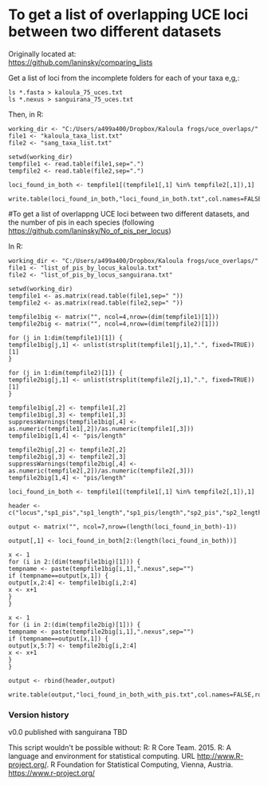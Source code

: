 # To get a list of overlapping UCE loci between two different datasets
Originally located at:  
https://github.com/laninsky/comparing_lists

Get a list of loci from the incomplete folders for each of your taxa e,g,:

```
ls *.fasta > kaloula_75_uces.txt
ls *.nexus > sanguirana_75_uces.txt
```

Then, in R:

```
working_dir <- "C:/Users/a499a400/Dropbox/Kaloula frogs/uce_overlaps/"
file1 <- "kaloula_taxa_list.txt"
file2 <- "sang_taxa_list.txt"

setwd(working_dir)
tempfile1 <- read.table(file1,sep=".")
tempfile2 <- read.table(file2,sep=".")

loci_found_in_both <- tempfile1[(tempfile1[,1] %in% tempfile2[,1]),1]

write.table(loci_found_in_both,"loci_found_in_both.txt",col.names=FALSE,row.names=FALSE,quote=FALSE)
```

#To get a list of overlappng UCE loci between two different datasets, and the number of pis in each species (following https://github.com/laninsky/No_of_pis_per_locus)

In R:
```
working_dir <- "C:/Users/a499a400/Dropbox/Kaloula frogs/uce_overlaps/"
file1 <- "list_of_pis_by_locus_kaloula.txt"
file2 <- "list_of_pis_by_locus_sanguirana.txt"

setwd(working_dir)
tempfile1 <- as.matrix(read.table(file1,sep=" "))
tempfile2 <- as.matrix(read.table(file2,sep=" "))

tempfile1big <- matrix("", ncol=4,nrow=(dim(tempfile1)[1]))
tempfile2big <- matrix("", ncol=4,nrow=(dim(tempfile2)[1]))

for (j in 1:dim(tempfile1)[1]) {
tempfile1big[j,1] <- unlist(strsplit(tempfile1[j,1],".", fixed=TRUE))[1]
}

for (j in 1:dim(tempfile2)[1]) {
tempfile2big[j,1] <- unlist(strsplit(tempfile2[j,1],".", fixed=TRUE))[1]
}

tempfile1big[,2] <- tempfile1[,2]
tempfile1big[,3] <- tempfile1[,3]
suppressWarnings(tempfile1big[,4] <- as.numeric(tempfile1[,2])/as.numeric(tempfile1[,3]))
tempfile1big[1,4] <- "pis/length"

tempfile2big[,2] <- tempfile2[,2]
tempfile2big[,3] <- tempfile2[,3]
suppressWarnings(tempfile2big[,4] <- as.numeric(tempfile2[,2])/as.numeric(tempfile2[,3]))
tempfile2big[1,4] <- "pis/length"

loci_found_in_both <- tempfile1[(tempfile1[,1] %in% tempfile2[,1]),1]

header <- c("locus","sp1_pis","sp1_length","sp1_pis/length","sp2_pis","sp2_length","sp2_pis/length")

output <- matrix("", ncol=7,nrow=(length(loci_found_in_both)-1))

output[,1] <- loci_found_in_both[2:(length(loci_found_in_both))]

x <- 1
for (i in 2:(dim(tempfile1big)[1])) {
tempname <- paste(tempfile1big[i,1],".nexus",sep="")
if (tempname==output[x,1]) {
output[x,2:4] <- tempfile1big[i,2:4]
x <- x+1
}
}

x <- 1
for (i in 2:(dim(tempfile2big)[1])) {
tempname <- paste(tempfile2big[i,1],".nexus",sep="")
if (tempname==output[x,1]) {
output[x,5:7] <- tempfile2big[i,2:4]
x <- x+1
}
}

output <- rbind(header,output)

write.table(output,"loci_found_in_both_with_pis.txt",col.names=FALSE,row.names=FALSE,quote=FALSE)
```
### Version history
v0.0 published with sanguirana TBD

This script wouldn't be possible without:
R: R Core Team. 2015. R: A language and environment for statistical computing. URL http://www.R-project.org/. R Foundation for Statistical Computing, Vienna, Austria. https://www.r-project.org/


